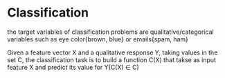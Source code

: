 # Classification

the target variables of classification problems are qualitative/categorical variables such as eye color{brown, blue} or emails{spam, ham}

Given a feature vector X and a qualitative response Y, taking values in the set C, the classification task is to build a function C(X) that takse as input feature X and predict its value for Y(C(X) ∈ C)
